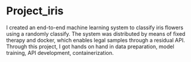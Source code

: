 # Project_iris
I created an end-to-end machine learning system to classify iris flowers using a randomly classify. The system was distributed by means of fixed therapy and docker, which enables legal samples through a residual API. Through this project, I got hands on hand in data preparation, model training, API development, containerization.
